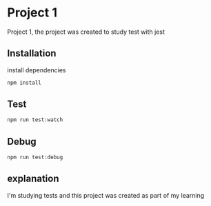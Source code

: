 # Project 1

Project 1, the project was created to study test with jest

## Installation

install dependencies
```bash
npm install
```

## Test

```bash
npm run test:watch
```
## Debug

```bash
npm run test:debug
```

## explanation
I'm studying tests and this project was created as part of my learning

